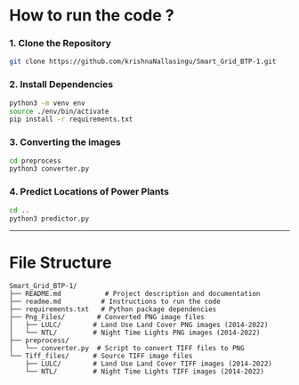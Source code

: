 # How to run the code ? 
### 1. Clone the Repository
```bash
git clone https://github.com/krishnaNallasingu/Smart_Grid_BTP-1.git
```

### 2. Install Dependencies
```bash
python3 -m venv env
source ./env/bin/activate
pip install -r requirements.txt
```

### 3. Converting the images
```bash
cd preprocess
python3 converter.py
```

### 4. Predict Locations of Power Plants
```bash
cd ..
python3 predictor.py
```

---

# File Structure

```
Smart_Grid_BTP-1/
├── README.md           # Project description and documentation
├── readme.md          # Instructions to run the code
├── requirements.txt   # Python package dependencies
├── Png_Files/        # Converted PNG image files
│   ├── LULC/        # Land Use Land Cover PNG images (2014-2022)
│   └── NTL/         # Night Time Lights PNG images (2014-2022)
├── preprocess/
│   └── converter.py  # Script to convert TIFF files to PNG
└── Tiff_files/      # Source TIFF image files
    ├── LULC/        # Land Use Land Cover TIFF images (2014-2022)
    └── NTL/         # Night Time Lights TIFF images (2014-2022)
```
